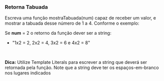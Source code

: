 ### Retorna Tabuada ###

Escreva uma função mostraTabuada(num) capaz de receber um valor, e mostrar a tabuada desse número de 1 a 4. Conforme o exemplo:

Se **num** = 2 o retorno da função dever ser a string:

* "1x2 = 2, 2x2 = 4, 3x2 = 6 e 4x2 = 8"

﻿

**Dica:** Utilize Template Literals para escrever a string que deverá ser retornada pela função. Note que a string deve ter os espaços-em-branco nos lugares indicados